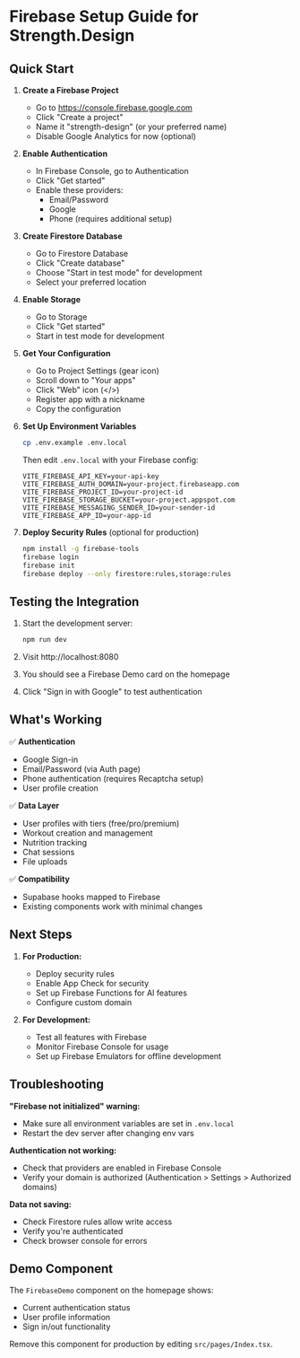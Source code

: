 # Firebase Setup Guide for Strength.Design

## Quick Start

1. **Create a Firebase Project**
   - Go to https://console.firebase.google.com
   - Click "Create a project"
   - Name it "strength-design" (or your preferred name)
   - Disable Google Analytics for now (optional)

2. **Enable Authentication**
   - In Firebase Console, go to Authentication
   - Click "Get started"
   - Enable these providers:
     - Email/Password
     - Google
     - Phone (requires additional setup)

3. **Create Firestore Database**
   - Go to Firestore Database
   - Click "Create database"
   - Choose "Start in test mode" for development
   - Select your preferred location

4. **Enable Storage**
   - Go to Storage
   - Click "Get started"
   - Start in test mode for development

5. **Get Your Configuration**
   - Go to Project Settings (gear icon)
   - Scroll down to "Your apps"
   - Click "Web" icon (</>) 
   - Register app with a nickname
   - Copy the configuration

6. **Set Up Environment Variables**
   ```bash
   cp .env.example .env.local
   ```
   
   Then edit `.env.local` with your Firebase config:
   ```
   VITE_FIREBASE_API_KEY=your-api-key
   VITE_FIREBASE_AUTH_DOMAIN=your-project.firebaseapp.com
   VITE_FIREBASE_PROJECT_ID=your-project-id
   VITE_FIREBASE_STORAGE_BUCKET=your-project.appspot.com
   VITE_FIREBASE_MESSAGING_SENDER_ID=your-sender-id
   VITE_FIREBASE_APP_ID=your-app-id
   ```

7. **Deploy Security Rules** (optional for production)
   ```bash
   npm install -g firebase-tools
   firebase login
   firebase init
   firebase deploy --only firestore:rules,storage:rules
   ```

## Testing the Integration

1. Start the development server:
   ```bash
   npm run dev
   ```

2. Visit http://localhost:8080

3. You should see a Firebase Demo card on the homepage

4. Click "Sign in with Google" to test authentication

## What's Working

✅ **Authentication**
- Google Sign-in
- Email/Password (via Auth page)
- Phone authentication (requires Recaptcha setup)
- User profile creation

✅ **Data Layer**
- User profiles with tiers (free/pro/premium)
- Workout creation and management
- Nutrition tracking
- Chat sessions
- File uploads

✅ **Compatibility**
- Supabase hooks mapped to Firebase
- Existing components work with minimal changes

## Next Steps

1. **For Production:**
   - Deploy security rules
   - Enable App Check for security
   - Set up Firebase Functions for AI features
   - Configure custom domain

2. **For Development:**
   - Test all features with Firebase
   - Monitor Firebase Console for usage
   - Set up Firebase Emulators for offline development

## Troubleshooting

**"Firebase not initialized" warning:**
- Make sure all environment variables are set in `.env.local`
- Restart the dev server after changing env vars

**Authentication not working:**
- Check that providers are enabled in Firebase Console
- Verify your domain is authorized (Authentication > Settings > Authorized domains)

**Data not saving:**
- Check Firestore rules allow write access
- Verify you're authenticated
- Check browser console for errors

## Demo Component

The `FirebaseDemo` component on the homepage shows:
- Current authentication status
- User profile information
- Sign in/out functionality

Remove this component for production by editing `src/pages/Index.tsx`.